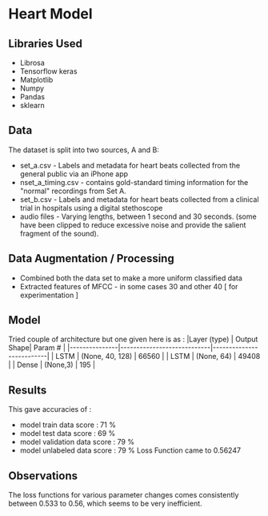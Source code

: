 # Heart Model

## Libraries Used 
- Librosa 
- Tensorflow keras
- Matplotlib
- Numpy
- Pandas 
- sklearn

## Data 
The dataset is split into two sources, A and B:
- set_a.csv - Labels and metadata for heart beats collected from the general public via an iPhone app
- nset_a_timing.csv - contains gold-standard timing information for the "normal" recordings from Set A.
- set_b.csv - Labels and metadata for heart beats collected from a clinical trial in hospitals using a digital stethoscope
- audio files - Varying lengths, between 1 second and 30 seconds. (some have been clipped to reduce excessive noise and provide the salient fragment of the sound).

## Data Augmentation / Processing 
 - Combined both the data set to make a more uniform classified data
 - Extracted features of MFCC - in some cases 30 and other 40 [ for experimentation ] 
 
## Model

Tried couple of architecture but one given here is as :
|Layer (type) |               Output Shape|              Param #   |
|---------------|----------------------------|--------------------------|
| LSTM     |        (None, 40, 128)   |    66560    | 
| LSTM     |        (None, 64)   |     49408     | 
| Dense | (None,3) | 195 |


## Results
This gave accuracies of : 
- model train data score       :  71 %
- model test data score        :  69 %
- model validation data score  :  79 %
- model unlabeled data score   :  79 %
Loss Function came to 0.56247

## Observations 
The loss functions for various parameter changes comes consistently between 0.533 to 0.56, which seems to be very inefficient. 
